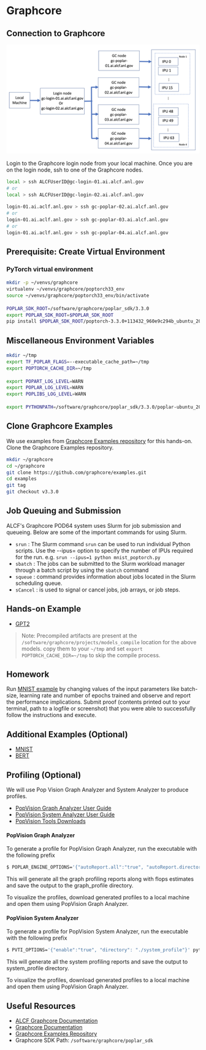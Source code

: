 # Graphcore 

## Connection to Graphcore 

![Graphcore connection diagram](./graphcore_login.png)

Login to the Graphcore login node from your local machine.
Once you are on the login node, ssh to one of the Graphcore nodes.

```bash
local > ssh ALCFUserID@gc-login-01.ai.alcf.anl.gov
# or
local > ssh ALCFUserID@gc-login-02.ai.alcf.anl.gov
```
```bash
login-01.ai.aclf.anl.gov > ssh gc-poplar-02.ai.alcf.anl.gov
# or
login-01.ai.aclf.anl.gov > ssh gc-poplar-03.ai.alcf.anl.gov
# or
login-01.ai.aclf.anl.gov > ssh gc-poplar-04.ai.alcf.anl.gov
```

## Prerequisite: Create Virtual Environment 

### PyTorch virtual environment

```bash
mkdir -p ~/venvs/graphcore
virtualenv ~/venvs/graphcore/poptorch33_env
source ~/venvs/graphcore/poptorch33_env/bin/activate

POPLAR_SDK_ROOT=/software/graphcore/poplar_sdk/3.3.0
export POPLAR_SDK_ROOT=$POPLAR_SDK_ROOT
pip install $POPLAR_SDK_ROOT/poptorch-3.3.0+113432_960e9c294b_ubuntu_20_04-cp38-cp38-linux_x86_64.whl
```


## Miscellaneous Environment Variables
```bash
mkdir ~/tmp
export TF_POPLAR_FLAGS=--executable_cache_path=~/tmp
export POPTORCH_CACHE_DIR=~/tmp

export POPART_LOG_LEVEL=WARN
export POPLAR_LOG_LEVEL=WARN
export POPLIBS_LOG_LEVEL=WARN

export PYTHONPATH=/software/graphcore/poplar_sdk/3.3.0/poplar-ubuntu_20_04-3.3.0+7857-b67b751185/python:$PYTHONPATH
```
## Clone Graphcore Examples

We use examples from [Graphcore Examples repository](https://github.com/graphcore/examples) for this hands-on. 
Clone the Graphcore Examples repository.
```bash
mkdir ~/graphcore
cd ~/graphcore
git clone https://github.com/graphcore/examples.git
cd examples
git tag
git checkout v3.3.0
```

## Job Queuing and Submission

ALCF's Graphcore POD64 system uses Slurm for job submission and queueing. Below are some of the important commands for using Slurm.

* `srun` : The Slurm command `srun` can be used to run individual Python scripts. Use the --ipus= option to specify the number of IPUs required for the run.
e.g. `srun --ipus=1 python mnist_poptorch.py`
* `sbatch` : The jobs can be submitted to the Slurm workload manager through a batch script by using the `sbatch` command
* `squeue` : command provides information about jobs located in the Slurm scheduling queue.
* `sCancel` : is used to signal or cancel jobs, job arrays, or job steps.

## Hands-on Example

* [GPT2](./gpt2.md)
> Note: Precompiled artifacts are present at the `/software/graphcore/projects/models_compile` location for the above models.
copy them to your `~/tmp` and set `export POPTORCH_CACHE_DIR=~/tmp` to skip the compile process.

## Homework

Run [MNIST example](./mnist.md) by changing values of the input parameters like batch-size, learning rate and number of epochs trained and observe and report the performance implications. Submit proof (contents printed out to your terminal, path to a logfile or screenshot) that you were able to successfully follow the instructions and execute.

## Additional Examples (Optional)

* [MNIST](./mnist.md)
* [BERT](./bert.md)



## Profiling (Optional) 

We will use Pop Vision Graph Analyzer and System Analyzer to produce profiles. 

* [PopVision Graph Analyzer User Guide](https://docs.graphcore.ai/projects/graph-analyser-userguide/en/latest/)
* [PopVision System Analyzer User Guide](https://docs.graphcore.ai/projects/system-analyser-userguide/en/latest/)
* [PopVision Tools Downloads](https://www.graphcore.ai/developer/popvision-tools#downloads) 

#### PopVision Graph Analyzer

To generate a profile for PopVision Graph Analyzer, run the executable with the following prefix

```bash
$ POPLAR_ENGINE_OPTIONS='{"autoReport.all":"true", "autoReport.directory":"./graph_profile", "profiler.includeFlopEstimates": "true"}' python mnist_poptorch.py
```

This will generate all the graph profiling reports along with flops estimates and save the output to the graph_profile directory.

To visualize the profiles, download generated profiles to a local machine and open them using PopVision Graph Analyzer. 

#### PopVision System Analyzer

To generate a profile for PopVision System Analyzer, run the executable with the following prefix

```bash
$ PVTI_OPTIONS='{"enable":"true", "directory": "./system_profile"}' python mnist_poptorch.py
```
This will generate all the system profiling reports and save the output to system_profile directory.

To visualize the profiles, download generated profiles to a local machine and open them using PopVision Graph Analyzer. 

## Useful Resources 

* [ALCF Graphcore Documentation](https://docs.alcf.anl.gov/ai-testbed/graphcore/system-overview/)
* [Graphcore Documentation](https://docs.graphcore.ai/en/latest/)
* [Graphcore Examples Repository](https://github.com/graphcore/examples)
* Graphcore SDK Path: `/software/graphcore/poplar_sdk`
